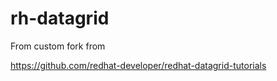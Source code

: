 # rh-datagrid


From custom fork from  

https://github.com/redhat-developer/redhat-datagrid-tutorials 